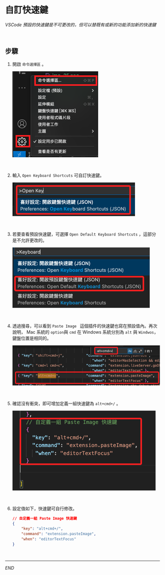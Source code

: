 # 自訂快速鍵

_VSCode 預設的快速鍵是不可更改的，但可以替既有或新的功能添加新的快速鍵_

<br>

## 步驟

1. 開啟 `命令選擇區` 。

    ![](images/img_24.png)

<br>

2. 輸入 `Open Keyboard Shortcuts` 可自訂快速鍵。

    ![](images/img_25.png)

<br>

3. 若要查看預設快速鍵，可選擇 `Open Default Keyboard Shortcuts` ，這部分是不允許更改的。

    ![](images/img_26.png)


<br>

4. 透過搜尋，可以看到 `Paste Image ` 這個插件的快速鍵也寫在預設值內。再次說明， Mac 系統的 `option`與 `cmd` 在 Windows 系統分別為 `alt` 與 `Windwos`，鍵盤位置是相同的。

    ![](images/img_28.png)

<br>

5. 確認沒有衝突，即可增加定義一組快速鍵為 `alt+cmd+/` 。

    ![](images/img_29.png)

<br>

6. 設定值如下，快速鍵可自行修改。

    ```json
    // 自定義一組 Paste Image 快速鍵
    {
        "key": "alt+cmd+/", 
        "command": "extension.pasteImage",
        "when": "editorTextFocus"
    }
    ```

<br>

---

_END_